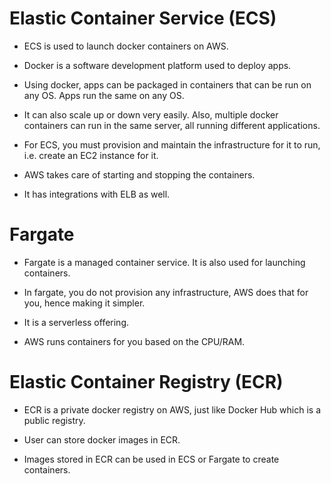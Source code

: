 # Elastic Container Service (ECS)

- ECS is used to launch docker containers on AWS.

- Docker is a software development platform used to deploy apps.

- Using docker, apps can be packaged in containers that can be run on any OS. Apps run the same on any OS.

- It can also scale up or down very easily. Also, multiple docker containers can run in the same server, all running different applications.

- For ECS, you must provision and maintain the infrastructure for it to run, i.e. create an EC2 instance for it.

- AWS takes care of starting and stopping the containers.

- It has integrations with ELB as well.

# Fargate

- Fargate is a managed container service. It is also used for launching containers.

- In fargate, you do not provision any infrastructure, AWS does that for you, hence making it simpler.

- It is a serverless offering.

- AWS runs containers for you based on the CPU/RAM.

# Elastic Container Registry (ECR)

- ECR is a private docker registry on AWS, just like Docker Hub which is a public registry.

- User can store docker images in ECR.

- Images stored in ECR can be used in ECS or Fargate to create containers.
